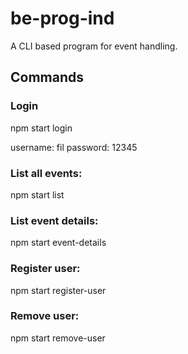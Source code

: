 # be-prog-ind

A CLI based program for event handling.

## Commands

### Login

npm start login

username: fil
password: 12345

### List all events:

npm start list

### List event details:

npm start event-details

### Register user:

npm start register-user

### Remove user:

npm start remove-user <eventId> <userId>
